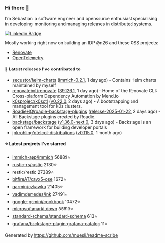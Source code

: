 ### Hi there 👋

I’m Sebastian, a software engineer and opensource enthusiast specialising in developing, monitoring and managing releases in distributed systems.    

[![Linkedin Badge](https://img.shields.io/badge/-LinkedIn-blue?style=flat&logo=Linkedin&logoColor=white&link=https://www.linkedin.com/in/sebastian-poxhofer/)](https://www.linkedin.com/in/sebastian-poxhofer/)

Mostly working right now on building an IDP @n26 and these OSS projects:
- [Renovate](https://github.com/renovatebot/renovate)
- [OpenTelemetry](https://github.com/open-telemetry)



#### 🚀 Latest releases I've contributed to

- [secustor/helm-charts](https://github.com/secustor/helm-charts) ([immich-0.2.1](https://github.com/secustor/helm-charts/releases/tag/immich-0.2.1), 1 day ago) - Contains Helm charts maintained by myself
- [renovatebot/renovate](https://github.com/renovatebot/renovate) ([39.126.1](https://github.com/renovatebot/renovate/releases/tag/39.126.1), 1 day ago) - Home of the Renovate CLI: Cross-platform Dependency Automation by Mend.io
- [k0sproject/k0sctl](https://github.com/k0sproject/k0sctl) ([v0.22.0](https://github.com/k0sproject/k0sctl/releases/tag/v0.22.0), 2 days ago) - A bootstrapping and management tool for k0s clusters.
- [RoadieHQ/roadie-backstage-plugins](https://github.com/RoadieHQ/roadie-backstage-plugins) ([release-2025-01-22](https://github.com/RoadieHQ/roadie-backstage-plugins/releases/tag/release-2025-01-22), 2 days ago) - All Backstage plugins created by Roadie.
- [backstage/backstage](https://github.com/backstage/backstage) ([v1.36.0-next.0](https://github.com/backstage/backstage/releases/tag/v1.36.0-next.0), 3 days ago) - Backstage is an open framework for building developer portals
- [jpkrohling/otelcol-distributions](https://github.com/jpkrohling/otelcol-distributions) ([v0.115.0](https://github.com/jpkrohling/otelcol-distributions/releases/tag/v0.115.0), 1 month ago)

#### ⭐ Latest projects I've starred

- [immich-app/immich](https://github.com/immich-app/immich) 56889⭐
- [rustic-rs/rustic](https://github.com/rustic-rs/rustic) 2130⭐
- [restic/restic](https://github.com/restic/restic) 27389⭐
- [bitfireAT/davx5-ose](https://github.com/bitfireAT/davx5-ose) 1672⭐
- [qarmin/czkawka](https://github.com/qarmin/czkawka) 21405⭐
- [vadimdemedes/ink](https://github.com/vadimdemedes/ink) 27491⭐
- [google-gemini/cookbook](https://github.com/google-gemini/cookbook) 10472⭐
- [microsoft/markitdown](https://github.com/microsoft/markitdown) 35513⭐
- [standard-schema/standard-schema](https://github.com/standard-schema/standard-schema) 613⭐
- [grafana/backstage-plugin-grafana-catalog](https://github.com/grafana/backstage-plugin-grafana-catalog) 11⭐



Generated by https://github.com/muesli/readme-scribe
